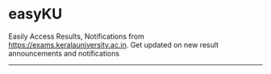 # easyKU

Easily Access Results, Notifications from https://exams.keralauniversity.ac.in. Get updated on new result announcements and notifications

---